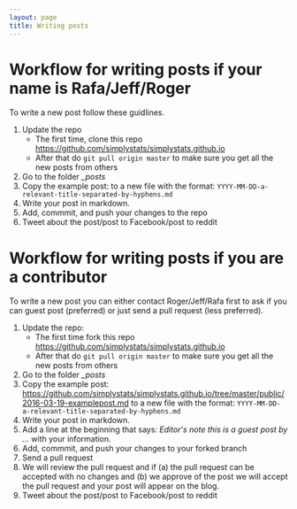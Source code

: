 ```yaml
---
layout: page
title: Writing posts
---
```


# Workflow for writing posts if your name is Rafa/Jeff/Roger

To write a new post follow these guidlines. 

1. Update the repo
    * The first time, clone this repo https://github.com/simplystats/simplystats.github.io
    * After that do `git pull origin master` to make sure you get all the new posts from others
2. Go to the folder *_posts*
3. Copy the example post: to a new file with the format:  `YYYY-MM-DD-a-relevant-title-separated-by-hyphens.md`
4. Write your post in markdown. 
5. Add, commmit, and push your changes to the repo
6. Tweet about the post/post to Facebook/post to reddit


# Workflow for writing posts if you are a contributor

To write a new post you can either contact Roger/Jeff/Rafa first to ask if you can guest post (preferred) or just
send a pull request (less preferred). 

1. Update the repo: 
    * The first time fork this repo https://github.com/simplystats/simplystats.github.io
    * After that do `git pull origin master` to make sure you get all the new posts from others
2. Go to the folder *_posts*
3. Copy the example post: https://github.com/simplystats/simplystats.github.io/tree/master/public/2016-03-19-examplepost.md to a new file with the format:  `YYYY-MM-DD-a-relevant-title-separated-by-hyphens.md`
4. Write your post in markdown. 
5. Add a line at the beginning that says: _Editor's note this is a guest post by ..._ with your information. 
5. Add, commmit, and push your changes to your forked branch
6. Send a pull request
7. We will review the pull request and if (a) the pull request can be accepted with no changes and (b) we approve of the post
we will accept the pull request and your post will appear on the blog. 
8. Tweet about the post/post to Facebook/post to reddit


